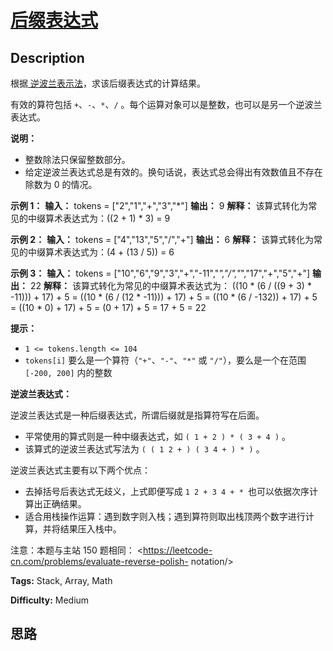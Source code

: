 # [后缀表达式][title]

## Description

根据[
逆波兰表示法](https://baike.baidu.com/item/%E9%80%86%E6%B3%A2%E5%85%B0%E5%BC%8F/128437)，求该后缀表达式的计算结果。

有效的算符包括 `+`、`-`、`*`、`/` 。每个运算对象可以是整数，也可以是另一个逆波兰表达式。



**说明：**

  * 整数除法只保留整数部分。
  * 给定逆波兰表达式总是有效的。换句话说，表达式总会得出有效数值且不存在除数为 0 的情况。



**示例  1：**
            **输入：** tokens = ["2","1","+","3","*"]    **输出：** 9    **解释：** 该算式转化为常见的中缀算术表达式为：((2 + 1) * 3) = 9    

**示例  2：**
            **输入：** tokens = ["4","13","5","/","+"]    **输出：** 6    **解释：** 该算式转化为常见的中缀算术表达式为：(4 + (13 / 5)) = 6    

**示例  3：**
            **输入：** tokens = ["10","6","9","3","+","-11","*","/","*","17","+","5","+"]    **输出：** 22    **解释：**    该算式转化为常见的中缀算术表达式为：      ((10 * (6 / ((9 + 3) * -11))) + 17) + 5    = ((10 * (6 / (12 * -11))) + 17) + 5    = ((10 * (6 / -132)) + 17) + 5    = ((10 * 0) + 17) + 5    = (0 + 17) + 5    = 17 + 5    = 22



**提示：**

  * `1 <= tokens.length <= 104`
  * `tokens[i]` 要么是一个算符（`"+"`、`"-"`、`"*"` 或 `"/"`），要么是一个在范围 `[-200, 200]` 内的整数



**逆波兰表达式：**

逆波兰表达式是一种后缀表达式，所谓后缀就是指算符写在后面。

  * 平常使用的算式则是一种中缀表达式，如 `( 1 + 2 ) * ( 3 + 4 )` 。
  * 该算式的逆波兰表达式写法为 `( ( 1 2 + ) ( 3 4 + ) * )` 。

逆波兰表达式主要有以下两个优点：

  * 去掉括号后表达式无歧义，上式即便写成 `1 2 + 3 4 + * `也可以依据次序计算出正确结果。
  * 适合用栈操作运算：遇到数字则入栈；遇到算符则取出栈顶两个数字进行计算，并将结果压入栈中。



注意：本题与主站 150 题相同： <https://leetcode-cn.com/problems/evaluate-reverse-polish-
notation/>


**Tags:** Stack, Array, Math

**Difficulty:** Medium

## 思路

[title]: https://leetcode-cn.com/problems/8Zf90G
